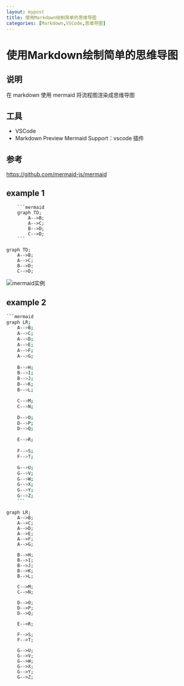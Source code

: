 ```yaml
---
layout: mypost
title: 使用Markdown绘制简单的思维导图
categories: [Markdown,VSCode,思维导图]
---
```


# 使用Markdown绘制简单的思维导图

## 说明

在 markdown 使用 mermaid 将流程图渲染成思维导图

## 工具

+ VSCode
+ Markdown Preview Mermaid Support：vscode 插件

## 参考

https://github.com/mermaid-js/mermaid

## example 1 
```
    ```mermaid
    graph TD;
        A-->B;
        A-->C;
        B-->D;
        C-->D;
    ```
```

```mermaid
graph TD;
    A-->B;
    A-->C;
    B-->D;
    C-->D;
```
![mermaid实例](2020-07-19_13-41.png)

## example 2

```bash
```mermaid
graph LR;
    A-->B;
    A-->C;
    A-->D;
    A-->E;
    A-->F;
    A-->G;
    
    B-->H;
    B-->I;
    B-->J;
    B-->K;
    B-->L;

    C-->M;
    C-->N;

    D-->O;
    D-->P;
    D-->Q;

    E-->R;
    
    F-->S;
    F-->T;

    G-->U;
    G-->V;
    G-->W;
    G-->X;
    G-->Y;
    G-->Z;
    ```
```

```mermaid
graph LR;
    A-->B;
    A-->C;
    A-->D;
    A-->E;
    A-->F;
    A-->G;
    
    B-->H;
    B-->I;
    B-->J;
    B-->K;
    B-->L;

    C-->M;
    C-->N;

    D-->O;
    D-->P;
    D-->Q;

    E-->R;
    
    F-->S;
    F-->T;

    G-->U;
    G-->V;
    G-->W;
    G-->X;
    G-->Y;
    G-->Z;
```